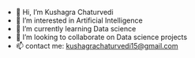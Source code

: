 - 👋 Hi, I’m Kushagra Chaturvedi
- 👀 I’m interested in Artificial Intelligence
- 🌱 I’m currently learning Data science
- 💞️ I’m looking to collaborate on Data science projects
- 📫 contact me: kushagrachaturvedi15@gmail.com



<!---
chiragChaturvedi/chiragChaturvedi is a ✨ special ✨ repository because its `README.md` (this file) appears on your GitHub profile.
You can click the Preview link to take a look at your changes.
--->
